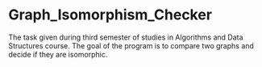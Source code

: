 # Graph_Isomorphism_Checker
The task given during third semester of studies in Algorithms and Data Structures course. The goal of the program is to compare two graphs and decide if they are isomorphic.

